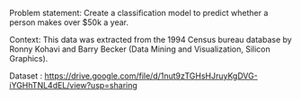Problem statement: Create a classification model to predict whether a person makes over $50k a
year.


Context: This data was extracted from the 1994 Census bureau database by Ronny Kohavi and Barry
Becker (Data Mining and Visualization, Silicon Graphics).

Dataset :
https://drive.google.com/file/d/1nut9zTGHsHJruyKgDVG-iYGHhTNL4dEL/view?usp=sharing
